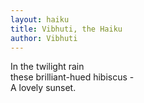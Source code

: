 ```yaml
---
layout: haiku
title: Vibhuti, the Haiku
author: Vibhuti
---
```


In the twilight rain<br>
these brilliant-hued hibiscus -<br>
A lovely sunset.<br>